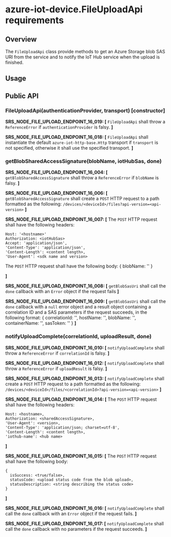 # azure-iot-device.FileUploadApi requirements

## Overview
The `FileUploadApi` class provide methods to get an Azure Storage blob SAS URI from the service and to notify the IoT Hub service when the upload is finished.

## Usage

## Public API
### FileUploadApi(authenticationProvider, transport) [constructor]

**SRS_NODE_FILE_UPLOAD_ENDPOINT_16_019: [** `FileUploadApi` shall throw a `ReferenceError` if `authenticationProvider` is falsy. **]**

**SRS_NODE_FILE_UPLOAD_ENDPOINT_16_018: [** `FileUploadApi` shall instantiate the default `azure-iot-http-base.Http` transport if `transport` is not specified, otherwise it shall use the specified transport. **]**

### getBlobSharedAccessSignature(blobName, iotHubSas, done)

**SRS_NODE_FILE_UPLOAD_ENDPOINT_16_004: [** `getBlobSharedAccessSignature` shall throw a `ReferenceError` if `blobName` is falsy. **]**

**SRS_NODE_FILE_UPLOAD_ENDPOINT_16_006: [** `getBlobSharedAccessSignature` shall create a `POST` HTTP request to a path formatted as the following:
`/devices/<deviceId>/files?api-version=<api-version>`
**]**

**SRS_NODE_FILE_UPLOAD_ENDPOINT_16_007: [** The `POST` HTTP request shall have the following headers:
```
Host: '<hostname>'
Authorization: <iotHubSas>
Accept: 'application/json',
'Content-Type': 'application/json',
'Content-Length': <content length>,
'User-Agent': <sdk name and version>
```
The `POST` HTTP request shall have the following body:
{
   blobName: '<name of the blob for which a SAS URI will be generated>'
}

**]**

**SRS_NODE_FILE_UPLOAD_ENDPOINT_16_008: [** `getBlobSasUri` shall call the `done` callback with an `Error` object if the request fails **]**

**SRS_NODE_FILE_UPLOAD_ENDPOINT_16_009: [** `getBlobSasUri` shall call the `done` callback with a `null` error object and a result object containing a correlation ID and a SAS parameters if the request succeeds, in the following format:
{
  correlationId: '<correlationIdString>',
  hostName: '<hostName>',
  blobName: '<blobName>',
  containerName: '<containerName>',
  sasToken: '<sasUriString>'
}
 **]**

### notifyUploadComplete(correlationId, uploadResult, done)
**SRS_NODE_FILE_UPLOAD_ENDPOINT_16_010: [** `notifyUploadComplete` shall throw a `ReferenceError` if `correlationId` is falsy. **]**

**SRS_NODE_FILE_UPLOAD_ENDPOINT_16_012: [** `notifyUploadComplete` shall throw a `ReferenceError` if `uploadResult` is falsy. **]**

**SRS_NODE_FILE_UPLOAD_ENDPOINT_16_013: [** `notifyUploadComplete` shall create a `POST` HTTP request to a path formatted as the following:
`/devices/<deviceId>/files/<correlationId>?api-version=<api-version>` **]**

**SRS_NODE_FILE_UPLOAD_ENDPOINT_16_014: [** The `POST` HTTP request shall have the following headers:
```
Host: <hostname>,
Authorization: <sharedAccessSignature>,
'User-Agent': <version>,
'Content-Type': 'application/json; charset=utf-8',
'Content-Length': <content length>,
'iothub-name': <hub name>
```
**]**

**SRS_NODE_FILE_UPLOAD_ENDPOINT_16_015: [** The `POST` HTTP request shall have the following body:
```
{
  isSuccess: <true/false>,
  statusCode: <upload status code from the blob upload>,
  statusDescription: <string describing the status code>
}
```
**]**

**SRS_NODE_FILE_UPLOAD_ENDPOINT_16_016: [** `notifyUploadComplete` shall call the `done` callback with an `Error` object if the request fails. **]**

**SRS_NODE_FILE_UPLOAD_ENDPOINT_16_017: [** `notifyUploadComplete` shall call the `done` callback with no parameters if the request succeeds. **]**